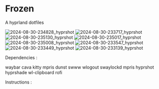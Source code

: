 # Frozen
A hyprland dotfiles


![2024-08-30-234828_hyprshot](https://github.com/user-attachments/assets/7cce8766-0139-46ab-9e26-1270c2d79bdd)
![2024-08-30-233717_hyprshot](https://github.com/user-attachments/assets/43237aa5-be18-4591-bc8b-6f9da2f90764)
![2024-08-30-235130_hyprshot](https://github.com/user-attachments/assets/262040c2-a4ec-43a9-b749-34d3b592a7ae)
![2024-08-30-235017_hyprshot](https://github.com/user-attachments/assets/1a3d6625-14d8-4c54-8dc2-da385f8a5fd1)
![2024-08-30-235008_hyprshot](https://github.com/user-attachments/assets/4368c4c1-7619-43a6-9fe5-8f91cb13256a)
![2024-08-30-233547_hyprshot](https://github.com/user-attachments/assets/28fbdbe0-ab7a-41ac-a009-fd622efbf2ee)
![2024-08-30-233449_hyprshot](https://github.com/user-attachments/assets/b8734e75-10c4-40ee-a400-883189a1e168)
![2024-08-30-233139_hyprshot](https://github.com/user-attachments/assets/f5b6489c-a116-48df-920f-c48ee14e8585)

Dependencies :



waybar cava kitty mpris dunst swww wlogout swaylockd mpris hyprshot hyprshade wl-clipboard rofi 

Instructions :
